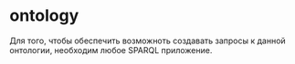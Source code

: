 # ontology
Для того, чтобы обеспечить возможноть создавать запросы к данной онтологии, необходим любое SPARQL приложение. 
